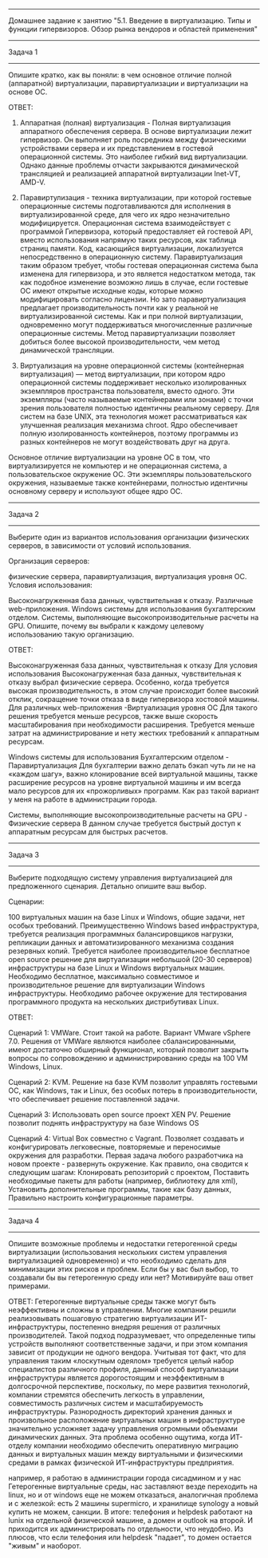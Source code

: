 __________________________________________________________________________
Домашнее задание к занятию "5.1. Введение в виртуализацию. Типы и функции гипервизоров. Обзор рынка вендоров и областей применения"
__________________________________________________________________________

Задача 1
__________________________________________________________________________
Опишите кратко, как вы поняли: в чем основное отличие полной (аппаратной) виртуализации, паравиртуализации и виртуализации на основе ОС.

ОТВЕТ:


1) Аппаратная (полная) виртуализация - Полная виртуализация аппаратного обеспечения сервера. В основе виртуализации лежит гипервизор. Он выполняет роль посредника между физическими устройствами сервера и их представлением в гостевой операционной системы. Это наиболее гибкий вид виртуализации. Однако данные проблемы отчасти закрываются динамической трансляцией и реализацией аппаратной виртуализации Inet-VT, AMD-V.


2) Паравиртулизация - техника виртуализации, при которой гостевые операционные системы подготавливаются для исполнения в виртуализированной среде, для чего их ядро незначительно модифицируется. Операционная система взаимодействует с программой Гипервизора, который предоставляет ей гостевой API, вместо использования напрямую таких ресурсов, как таблица страниц памяти. Код, касающийся виртуализации, локализуется непосредственно в операционную систему. Паравиртуализация таким образом требует, чтобы гостевая операционная система была изменена для гипервизора, и это является недостатком метода, так как подобное изменение возможно лишь в случае, если гостевые ОС имеют открытые исходные коды, которые можно модифицировать согласно лицензии. Но зато паравиртуализация предлагает производительность почти как у реальной не виртуализированной системы. Как и при полной виртуализации, одновременно могут поддерживаться многочисленные различные операционные системы. Метод паравиртуализации позволяет добиться более высокой производительности, чем метод динамической трансляции.


3) Виртуализация на уровне операционной системы (контейнерная виртуализация) — метод виртуализации, при котором ядро операционной системы поддерживает несколько изолированных экземпляров пространства пользователя, вместо одного. Эти экземпляры (часто называемые контейнерами или зонами) с точки зрения пользователя полностью идентичны реальному серверу. Для систем на базе UNIX, эта технология может рассматриваться как улучшенная реализация механизма chroot. Ядро обеспечивает полную изолированность контейнеров, поэтому программы из разных контейнеров не могут воздействовать друг на друга.

Основное отличие виртуализации на уровне ОС в том, что виртуализируется не компьютер и не операционная система, а пользовательское окружение ОС. Эти экземпляры пользовательского окружения, называемые также контейнерами, полностью идентичны основному серверу и используют общее ядро ОС.





__________________________________________________________________________
Задача 2
__________________________________________________________________________
Выберите один из вариантов использования организации физических серверов, в зависимости от условий использования.

Организация серверов:

физические сервера,
паравиртуализация,
виртуализация уровня ОС.
Условия использования:

Высоконагруженная база данных, чувствительная к отказу.
Различные web-приложения.
Windows системы для использования бухгалтерским отделом.
Системы, выполняющие высокопроизводительные расчеты на GPU.
Опишите, почему вы выбрали к каждому целевому использованию такую организацию.

ОТВЕТ:

Высоконагруженная база данных, чувствительная к отказу
Для условия использования Высоконагруженная база данных, чувствительная к отказу выбрал физические сервера. Особенно, когда требуется высокая производительность, в этом случае происходит более высокий отклик, сокращение точки отказа в виде гипервизора хостовой машины. 
Для различных web-приложения -Виртуализация уровня ОС
Для такого решения требуется меньше ресурсов, также выше скорость масштабирования при необходимости расширения. Требуется меньше затрат на администрирование и нету жестких требований к аппаратным ресурсам.

Windows системы для использования Бухгалтерским отделом - Паравиртуализация 
Для бухгалтерии важно делать бэкап чуть ли не на «каждом шагу», важно клонирование всей виртуальной машины, также расширение ресурсов на уровне виртуальной машины и им всегда мало ресурсов для их «прожорливых» программ. Как раз такой вариант у меня на работе в администрации города. 
       

Системы, выполняющие высокопроизводительные расчеты на GPU - Физические сервера 
В данном случае требуется быстрый доступ к аппаратным ресурсам для быстрых расчетов. 

__________________________________________________________________________
Задача 3
__________________________________________________________________________

Выберите подходящую систему управления виртуализацией для предложенного сценария. Детально опишите ваш выбор.

Сценарии:

100 виртуальных машин на базе Linux и Windows, общие задачи, нет особых требований. Преимущественно Windows based инфраструктура, требуется реализация программных балансировщиков нагрузки, репликации данных и автоматизированного механизма создания резервных копий.
Требуется наиболее производительное бесплатное open source решение для виртуализации небольшой (20-30 серверов) инфраструктуры на базе Linux и Windows виртуальных машин.
Необходимо бесплатное, максимально совместимое и производительное решение для виртуализации Windows инфраструктуры.
Необходимо рабочее окружение для тестирования программного продукта на нескольких дистрибутивах Linux.

ОТВЕТ:

Сценарий 1: VMWare. Стоит такой на работе. Вариант VMware vSphere 7.0. Решения от VMWare являются наиболее сбалансированными, имеют достаточно обширный функционал, который позволит закрыть вопросы по сопровождению и администрированию среды на 100 VM Windows, Linux.

Сценарий 2: KVM. Решение на базе KVM позволит управлять гостевыми ОС, как Windows, так и Linux, без особых потерь в производительности, что обеспечивает решение поставленной задачи. 

Сценарий 3: Использовать open source проект  XEN PV. Решение позволит поднять инфраструктуру на базе Windows OS

Сценарий 4: Virtual Box совместно с Vagrant. Позволяет создавать и конфигурировать легковесные, повторяемые и переносимые окружения для разработки. Первая задача любого разработчика на новом проекте - развернуть окружение. Как правило, она сводится к следующим шагам: Клонировать репозиторий с проектом, Поставить необходимые пакеты для работы (например, библиотеку для xml), Установить дополнительные программы, такие как базу данных, Правильно настроить конфигурационные параметры.

__________________________________________________________________________
Задача 4
__________________________________________________________________________
Опишите возможные проблемы и недостатки гетерогенной среды виртуализации (использования нескольких систем управления виртуализацией одновременно) и что необходимо сделать для минимизации этих рисков и проблем. Если бы у вас был выбор, то создавали бы вы гетерогенную среду или нет? Мотивируйте ваш ответ примерами.

ОТВЕТ:
Гетерогенные виртуальные среды также могут быть неэффективны и сложны в управлении. Многие компании решили реализовывать пошаговую стратегию виртуализации ИТ-инфраструктуры, постепенно внедряя решения от различных производителей. Такой подход подразумевает, что определенные типы устройств выполняют соответственные задачи, и при этом компания зависит от продукции не одного вендора. Учитывая тот факт, что для управления таким «лоскутным одеялом» требуется целый набор специалистов различного профиля, данный способ виртуализации инфраструктуры является дорогостоящим и неэффективным в долгосрочной перспективе, поскольку, по мере развития технологий, компании стремятся обеспечить легкость в управлении, совместимость различных систем и масштабируемость инфраструктуры.
Разнородность директорий хранения данных и произвольное расположение виртуальных машин в инфраструктуре значительно усложняет задачу управления огромными объемами динамических данных. Эта проблема особенно ощутима, когда ИТ-отделу компании необходимо обеспечить оперативную миграцию данных и виртуальных машин между виртуальными и физическими средами в рамках физической ИТ-инфраструктуры предприятия.


например, я работаю в администрации города сисадмином и у нас Гетерогенные виртуальные среды, нас заставляют везде переходить на linux, но и от windows еще не можем отказаться, аналогичная проблема и с железкой: есть 2 машины supermicro, и хранилище synology а новый купить не можем, санкции. В итоге: телефония и helpdesk работают на lunix на отдельной физической машине, а домен и outlook на второй. И приходится их администрировать по отдельности, что неудобно. Из плюсов, что если телефония или helpdesk "падает", то домен остается "живым" и наоборот. 



